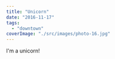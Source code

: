 ```yaml
---
title: "Unicorn"
date: "2016-11-17"
tags: 
  - "downtown"
coverImage: "./src/images/photo-16.jpg"
---
```


I'm a unicorn!
